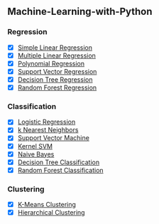 ## Machine-Learning-with-Python

### Regression
- [x] [Simple Linear Regression](https://github.com/surejyaa/Machine-Learning-with-Python/blob/main/01.Regression/01.Simple_Linear_Regression.ipynb)
- [x] [Multiple Linear Regression](https://github.com/surejyaa/Machine-Learning-with-Python/blob/main/01.Regression/02.Multiple_Linear_Regression.ipynb)
- [x] [Polynomial Regression](https://github.com/surejyaa/Machine-Learning-with-Python/blob/main/01.Regression/03.Polynomial_Regression.ipynb)
- [x] [Support Vector Regression](https://github.com/surejyaa/Machine-Learning-with-Python/blob/main/01.Regression/04.Support_Vector_Regression.ipynb)
- [x] [Decision Tree Regression](https://github.com/surejyaa/Machine-Learning-with-Python/blob/main/01.Regression/05.Decision_Tree_Regression.ipynb)
- [x] [Random Forest  Regression](https://github.com/surejyaa/Machine-Learning-with-Python/blob/main/01.Regression/06.Random_Forest_Regression.ipynb)

### Classification
- [x] [Logistic Regression](https://github.com/surejyaa/Machine-Learning-with-Python/blob/main/02.Classification/07.Logistic_Regression.ipynb)
- [x] [k Nearest Neighbors](https://github.com/surejyaa/Machine-Learning-with-Python/blob/main/02.Classification/08.k_Nearest_Neighbors.ipynb)
- [x] [Support Vector Machine](https://github.com/surejyaa/Machine-Learning-with-Python/blob/main/02.Classification/09.Support_Vector_Machine.ipynb)
- [x] [Kernel SVM](https://github.com/surejyaa/Machine-Learning-with-Python/blob/main/02.Classification/10.Kernel_SVM.ipynb)
- [x] [Naive Bayes](https://github.com/surejyaa/Machine-Learning-with-Python/blob/main/02.Classification/11.Naive_Bayes.ipynb)
- [x] [Decision Tree Classification](https://github.com/surejyaa/Machine-Learning-with-Python/blob/main/02.Classification/12.Decision_Tree_Classification.ipynb)
- [x] [Random Forest Classification](https://github.com/surejyaa/Machine-Learning-with-Python/blob/main/02.Classification/13.Random_Forest_Classification.ipynb)

### Clustering
- [x] [K-Means Clustering](https://github.com/surejyaa/Machine-Learning-with-Python/blob/main/03.Clustering/14.K_Means_Clustering.ipynb)
- [x] [Hierarchical Clustering](https://github.com/surejyaa/Machine-Learning-with-Python/blob/main/03.Clustering/15.Hierarchical_Clustering.ipynb)
